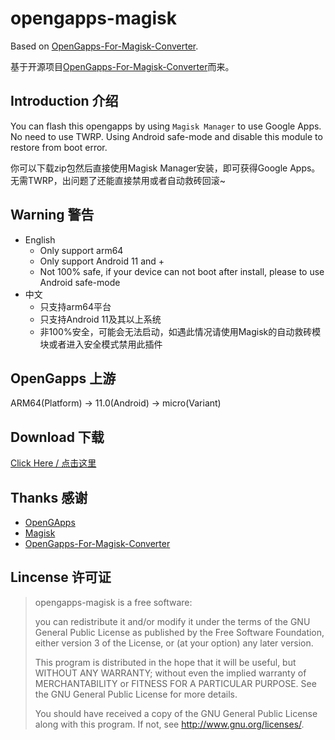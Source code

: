 # opengapps-magisk

Based on [OpenGapps-For-Magisk-Converter](https://github.com/bavelee/OpenGapps-For-Magisk-Converter).

基于开源项目[OpenGapps-For-Magisk-Converter](https://github.com/bavelee/OpenGapps-For-Magisk-Converter)而来。

## Introduction 介绍

You can flash this opengapps by using `Magisk Manager` to use Google Apps. No need to use TWRP. Using Android safe-mode and disable this module to restore from boot error.

你可以下载zip包然后直接使用Magisk Manager安装，即可获得Google Apps。无需TWRP，出问题了还能直接禁用或者自动救砖回滚~

## Warning 警告

* English
  * Only support arm64
  * Only support Android 11 and +
  * Not 100% safe, if your device can not boot after install, please to use Android safe-mode
* 中文
  * 只支持arm64平台
  * 只支持Android 11及其以上系统
  * 非100%安全，可能会无法启动，如遇此情况请使用Magisk的自动救砖模块或者进入安全模式禁用此插件

## OpenGapps 上游

ARM64(Platform) -> 11.0(Android) -> micro(Variant)

## Download 下载

[Click Here / 点击这里](https://github.com/ic0xgkk/opengapps-magisk/releases/latest)

## Thanks 感谢
* [OpenGApps](https://opengapps.org/)
* [Magisk](https://github.com/topjohnwu/Magisk)
* [OpenGapps-For-Magisk-Converter](https://github.com/bavelee/OpenGapps-For-Magisk-Converter)

## Lincense 许可证
> opengapps-magisk is a free software:
> 
> you can redistribute it and/or modify it under the terms of the
> GNU General Public License as published by the Free Software Foundation,
> either version 3 of the License, or (at your option) any later version.
>  
> This program is distributed in the hope that it will be useful,
> but WITHOUT ANY WARRANTY; without even the implied warranty of
> MERCHANTABILITY or FITNESS FOR A PARTICULAR PURPOSE.  See the
> GNU General Public License for more details.
> 
> You should have received a copy of the GNU General Public License
> along with this program.  If not, see <http://www.gnu.org/licenses/>.
